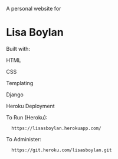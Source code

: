 A personal website for

 Lisa Boylan
 ==============


Built with:


   HTML

   CSS

   Templating

   Django

   Heroku Deployment
   

To Run (Heroku):

   
      https://lisasboylan.herokuapp.com/ 
      
      
To Administer:


      https://git.heroku.com/lisasboylan.git


